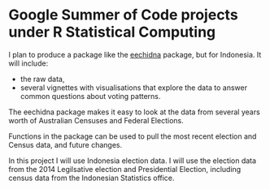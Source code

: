 # Google Summer of Code projects under R Statistical Computing

I plan to produce a package like the [eechidna](https://cran.r-project.org/web/packages/eechidna/index.html) package, but for Indonesia. It will include:

- the raw data, 
- several vignettes with visualisations that explore the data to answer common questions
about voting patterns.

The eechidna package makes it easy to look at the data from several years worth of Australian Censuses and Federal Elections. 

Functions in the package can be used to pull the most recent election and Census data, and future changes. 

In this project I will use Indonesia election data. I will use the election data from the 2014 Legilsative election and Presidential Election, including census data from the Indonesian Statistics office.
